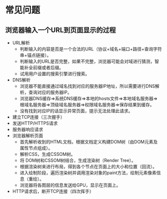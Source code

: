 # 常见问题

## 浏览器输入一个URL到页面显示的过程

- URL解析
  - 判断输入的内容是否是一个合法的URL（协议+域名+端口+路径+查询字符串+锚点链接）。
  - 判断输入的URL是否完整，如果不完整，浏览器可能会对域进行猜测，智能补全前缀或者后缀。
  - 试用用户设置的搜索引擎进行搜索。
- DNS解析
  - 浏览器不能直接通过域名找到对应的服务器IP地址，所以需要进行DNS解析，查询对应的服务器IP。
  - 浏览器DNS缓存=>系统DNS缓存=>本地的hosts文件=>本地域名服务器=>根域名服务器=>顶级域名服务器=>权限域名服务器=>保存结果到缓存。
  - 没有找到对应IP的话显示异常页面，提示无法处理此请求。
- 建立TCP连接（三次握手）
- 发送HTTP/HTTPS请求
- 服务器响应请求
- 浏览器解析页面
  - 首先解析收到的HTML文档，根据文档定义构建DOM树（由DOM元素及属性节点组成）。
  - 解析CSS，生成CSSOM树。
  - 将 DOM树和CSSOM树结合，生成渲染树（Render Tree）。
  - 根据渲染树来进行布局，得到各个节点在页面上的大小和位置（回流）。
  - 进入绘制阶段，遍历渲染树并调用渲染对象的paint方法，绘制元素像素信息（重绘）。
  - 浏览器将各图层的信息发送给GPU，显示在页面上。
- HTTP请求后，断开TCP连接（四次挥手）
